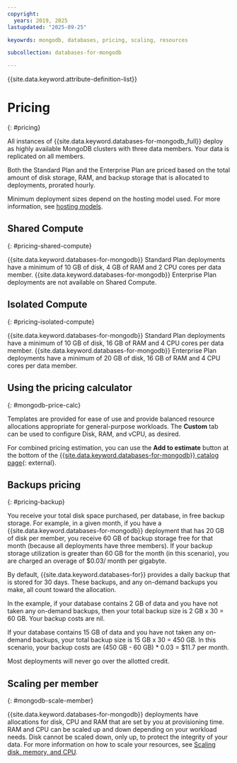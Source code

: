 ```yaml
---
copyright:
  years: 2019, 2025
lastupdated: "2025-09-25"

keyowrds: mongodb, databases, pricing, scaling, resources

subcollection: databases-for-mongodb

---
```


{{site.data.keyword.attribute-definition-list}}

# Pricing
{: #pricing}

All instances of {{site.data.keyword.databases-for-mongodb_full}} deploy as highly available MongoDB clusters with three data members. Your data is replicated on all members. 

Both the Standard Plan and the Enterprise Plan are priced based on the total amount of disk storage, RAM, and backup storage that is allocated to deployments, prorated hourly. 

Minimum deployment sizes depend on the hosting model used. For more information, see [hosting models](/docs/databases-for-mongodb?topic=databases-for-mongodb-hosting-models&interface=api).

## Shared Compute
{: #pricing-shared-compute}

{{site.data.keyword.databases-for-mongodb}} Standard Plan deployments have a minimum of 10 GB of disk, 4 GB of RAM and 2 CPU cores per data member.
{{site.data.keyword.databases-for-mongodb}} Enterprise Plan deployments are not available on Shared Compute.

## Isolated Compute
{: #pricing-isolated-compute}

{{site.data.keyword.databases-for-mongodb}} Standard Plan deployments have a minimum of 10 GB of disk, 16 GB of RAM and 4 CPU cores per data member.
{{site.data.keyword.databases-for-mongodb}} Enterprise Plan deployments have a minimum of 20 GB of disk, 16 GB of RAM and 4 CPU cores per data member.


## Using the pricing calculator
{: #mongodb-price-calc}

Templates are provided for ease of use and provide balanced resource allocations appropriate for general-purpose workloads. The **Custom** tab can be used to configure Disk, RAM, and vCPU, as desired.

For combined pricing estimation, you can use the **Add to estimate** button at the bottom of the [{{site.data.keyword.databases-for-mongodb}} catalog page](https://cloud.ibm.com/databases/databases-for-mongodb/create){: external}.

## Backups pricing
{: #pricing-backup}

You receive your total disk space purchased, per database, in free backup storage. For example, in a given month, if you have a {{site.data.keyword.databases-for-mongodb}} deployment that has 20 GB of disk per member, you receive 60 GB of backup storage free for that month (because all deployments have three members). If your backup storage utilization is greater than 60 GB for the month (in this scenario), you are charged an overage of $0.03/ month per gigabyte. 

By default, {{site.data.keyword.databases-for}} provides a daily backup that is stored for 30 days. These backups, and any on-demand backups you make, all count toward the allocation.

In the example, if your database contains 2 GB of data and you have not taken any on-demand backups, then your total backup size is 2 GB x 30 = 60 GB. Your backup costs are nil.

If your database contains 15 GB of data and you have not taken any on-demand backups, your total backup size is 15 GB x 30 = 450 GB. In this scenario, your backup costs are (450 GB - 60 GB) * 0.03 = $11.7 per month.

Most deployments will never go over the allotted credit.

## Scaling per member
{: #mongodb-scale-member}

{{site.data.keyword.databases-for-mongodb}} deployments have allocations for disk, CPU and RAM that are set by you at provisioning time. RAM and CPU can be scaled up and down depending on your workload needs. Disk cannot be scaled down, only up, to protect the integrity of your data. For more information on how to scale your resources, see [Scaling disk, memory, and CPU](/docs/databases-for-mongodb?topic=databases-for-mongodb-resources-scaling).
